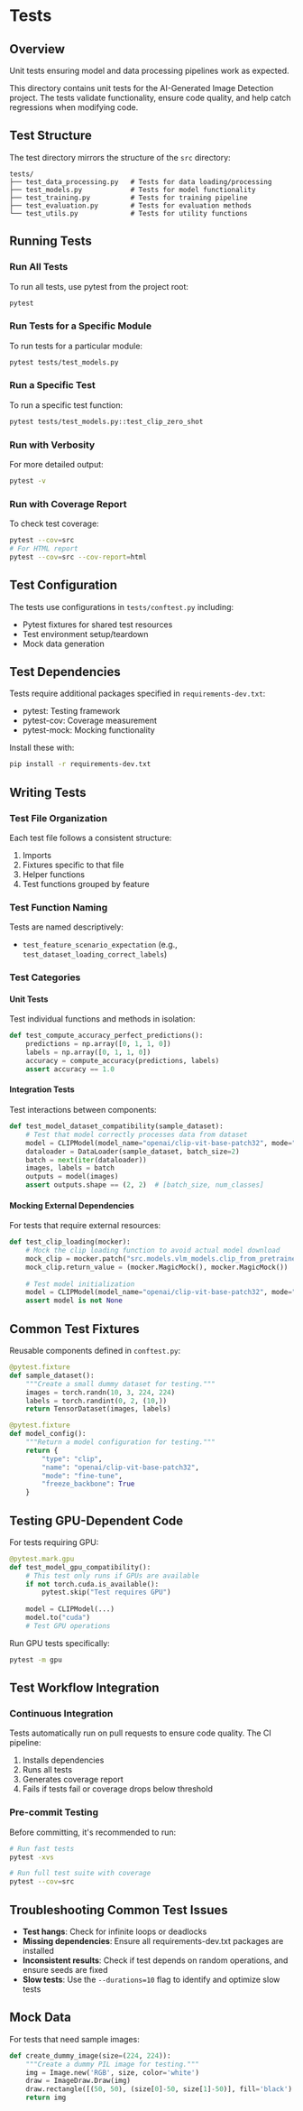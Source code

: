 # Tests

## Overview
Unit tests ensuring model and data processing pipelines work as expected.

This directory contains unit tests for the AI-Generated Image Detection project. The tests validate functionality, ensure code quality, and help catch regressions when modifying code.

## Test Structure

The test directory mirrors the structure of the `src` directory:

```
tests/
├── test_data_processing.py   # Tests for data loading/processing
├── test_models.py            # Tests for model functionality
├── test_training.py          # Tests for training pipeline
├── test_evaluation.py        # Tests for evaluation methods
└── test_utils.py             # Tests for utility functions
```

## Running Tests

### Run All Tests

To run all tests, use pytest from the project root:

```bash
pytest
```

### Run Tests for a Specific Module

To run tests for a particular module:

```bash
pytest tests/test_models.py
```

### Run a Specific Test

To run a specific test function:

```bash
pytest tests/test_models.py::test_clip_zero_shot
```

### Run with Verbosity

For more detailed output:

```bash
pytest -v
```

### Run with Coverage Report

To check test coverage:

```bash
pytest --cov=src
# For HTML report
pytest --cov=src --cov-report=html
```

## Test Configuration

The tests use configurations in `tests/conftest.py` including:

- Pytest fixtures for shared test resources
- Test environment setup/teardown
- Mock data generation

## Test Dependencies

Tests require additional packages specified in `requirements-dev.txt`:

- pytest: Testing framework
- pytest-cov: Coverage measurement
- pytest-mock: Mocking functionality

Install these with:

```bash
pip install -r requirements-dev.txt
```

## Writing Tests

### Test File Organization

Each test file follows a consistent structure:

1. Imports
2. Fixtures specific to that file
3. Helper functions
4. Test functions grouped by feature

### Test Function Naming

Tests are named descriptively:

- `test_feature_scenario_expectation` (e.g., `test_dataset_loading_correct_labels`)

### Test Categories

#### Unit Tests

Test individual functions and methods in isolation:

```python
def test_compute_accuracy_perfect_predictions():
    predictions = np.array([0, 1, 1, 0])
    labels = np.array([0, 1, 1, 0])
    accuracy = compute_accuracy(predictions, labels)
    assert accuracy == 1.0
```

#### Integration Tests

Test interactions between components:

```python
def test_model_dataset_compatibility(sample_dataset):
    # Test that model correctly processes data from dataset
    model = CLIPModel(model_name="openai/clip-vit-base-patch32", mode="fine-tune")
    dataloader = DataLoader(sample_dataset, batch_size=2)
    batch = next(iter(dataloader))
    images, labels = batch
    outputs = model(images)
    assert outputs.shape == (2, 2)  # [batch_size, num_classes]
```

#### Mocking External Dependencies

For tests that require external resources:

```python
def test_clip_loading(mocker):
    # Mock the clip loading function to avoid actual model download
    mock_clip = mocker.patch("src.models.vlm_models.clip_from_pretrained")
    mock_clip.return_value = (mocker.MagicMock(), mocker.MagicMock())
    
    # Test model initialization
    model = CLIPModel(model_name="openai/clip-vit-base-patch32", mode="zero-shot")
    assert model is not None
```

## Common Test Fixtures

Reusable components defined in `conftest.py`:

```python
@pytest.fixture
def sample_dataset():
    """Create a small dummy dataset for testing."""
    images = torch.randn(10, 3, 224, 224)
    labels = torch.randint(0, 2, (10,))
    return TensorDataset(images, labels)

@pytest.fixture
def model_config():
    """Return a model configuration for testing."""
    return {
        "type": "clip",
        "name": "openai/clip-vit-base-patch32",
        "mode": "fine-tune",
        "freeze_backbone": True
    }
```

## Testing GPU-Dependent Code

For tests requiring GPU:

```python
@pytest.mark.gpu
def test_model_gpu_compatibility():
    # This test only runs if GPUs are available
    if not torch.cuda.is_available():
        pytest.skip("Test requires GPU")
    
    model = CLIPModel(...)
    model.to("cuda")
    # Test GPU operations
```

Run GPU tests specifically:

```bash
pytest -m gpu
```

## Test Workflow Integration

### Continuous Integration

Tests automatically run on pull requests to ensure code quality. The CI pipeline:

1. Installs dependencies
2. Runs all tests
3. Generates coverage report
4. Fails if tests fail or coverage drops below threshold

### Pre-commit Testing

Before committing, it's recommended to run:

```bash
# Run fast tests
pytest -xvs

# Run full test suite with coverage
pytest --cov=src
```

## Troubleshooting Common Test Issues

- **Test hangs**: Check for infinite loops or deadlocks
- **Missing dependencies**: Ensure all requirements-dev.txt packages are installed
- **Inconsistent results**: Check if test depends on random operations, and ensure seeds are fixed
- **Slow tests**: Use the `--durations=10` flag to identify and optimize slow tests

## Mock Data

For tests that need sample images:

```python
def create_dummy_image(size=(224, 224)):
    """Create a dummy PIL image for testing."""
    img = Image.new('RGB', size, color='white')
    draw = ImageDraw.Draw(img)
    draw.rectangle([(50, 50), (size[0]-50, size[1]-50)], fill='black')
    return img
``` 